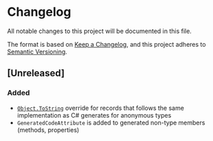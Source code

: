 # Changelog

All notable changes to this project will be documented in this file.

The format is based on [Keep a Changelog](https://keepachangelog.com/en/1.0.0/),
and this project adheres to [Semantic Versioning](https://semver.org/spec/v2.0.0.html).

## [Unreleased]

### Added

* [`Object.ToString`][objtostr] override for records that follows the same
  implementation as C# generates for anonymous types
* `GeneratedCodeAttribute` is added to generated non-type members (methods, properties)


[objtostr]: https://docs.microsoft.com/en-us/dotnet/api/system.object.tostring
